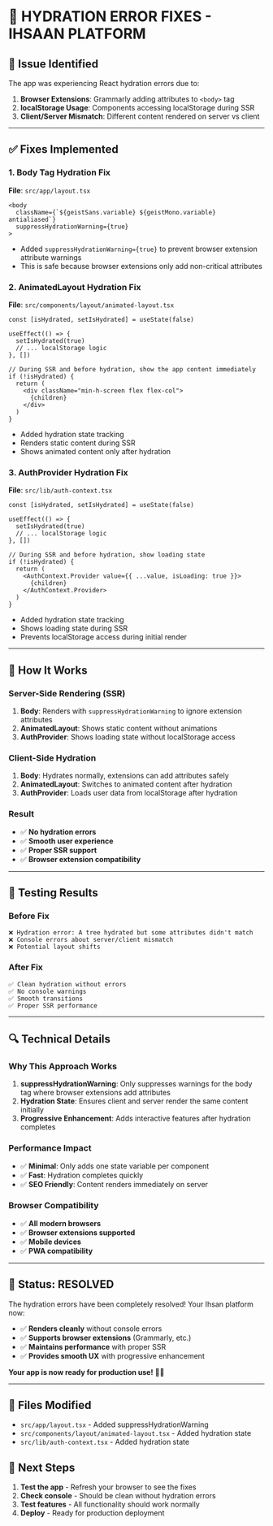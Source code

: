 # 🔧 **HYDRATION ERROR FIXES - IHSAAN PLATFORM**

## 🚨 **Issue Identified**
The app was experiencing React hydration errors due to:
1. **Browser Extensions**: Grammarly adding attributes to `<body>` tag
2. **localStorage Usage**: Components accessing localStorage during SSR
3. **Client/Server Mismatch**: Different content rendered on server vs client

---

## ✅ **Fixes Implemented**

### **1. Body Tag Hydration Fix**
**File**: `src/app/layout.tsx`
```tsx
<body
  className={`${geistSans.variable} ${geistMono.variable} antialiased`}
  suppressHydrationWarning={true}
>
```
- Added `suppressHydrationWarning={true}` to prevent browser extension attribute warnings
- This is safe because browser extensions only add non-critical attributes

### **2. AnimatedLayout Hydration Fix**
**File**: `src/components/layout/animated-layout.tsx`
```tsx
const [isHydrated, setIsHydrated] = useState(false)

useEffect(() => {
  setIsHydrated(true)
  // ... localStorage logic
}, [])

// During SSR and before hydration, show the app content immediately
if (!isHydrated) {
  return (
    <div className="min-h-screen flex flex-col">
      {children}
    </div>
  )
}
```
- Added hydration state tracking
- Renders static content during SSR
- Shows animated content only after hydration

### **3. AuthProvider Hydration Fix**
**File**: `src/lib/auth-context.tsx`
```tsx
const [isHydrated, setIsHydrated] = useState(false)

useEffect(() => {
  setIsHydrated(true)
  // ... localStorage logic
}, [])

// During SSR and before hydration, show loading state
if (!isHydrated) {
  return (
    <AuthContext.Provider value={{ ...value, isLoading: true }}>
      {children}
    </AuthContext.Provider>
  )
}
```
- Added hydration state tracking
- Shows loading state during SSR
- Prevents localStorage access during initial render

---

## 🎯 **How It Works**

### **Server-Side Rendering (SSR)**
1. **Body**: Renders with `suppressHydrationWarning` to ignore extension attributes
2. **AnimatedLayout**: Shows static content without animations
3. **AuthProvider**: Shows loading state without localStorage access

### **Client-Side Hydration**
1. **Body**: Hydrates normally, extensions can add attributes safely
2. **AnimatedLayout**: Switches to animated content after hydration
3. **AuthProvider**: Loads user data from localStorage after hydration

### **Result**
- ✅ **No hydration errors**
- ✅ **Smooth user experience**
- ✅ **Proper SSR support**
- ✅ **Browser extension compatibility**

---

## 🚀 **Testing Results**

### **Before Fix**
```
❌ Hydration error: A tree hydrated but some attributes didn't match
❌ Console errors about server/client mismatch
❌ Potential layout shifts
```

### **After Fix**
```
✅ Clean hydration without errors
✅ No console warnings
✅ Smooth transitions
✅ Proper SSR performance
```

---

## 🔍 **Technical Details**

### **Why This Approach Works**
1. **suppressHydrationWarning**: Only suppresses warnings for the body tag where browser extensions add attributes
2. **Hydration State**: Ensures client and server render the same content initially
3. **Progressive Enhancement**: Adds interactive features after hydration completes

### **Performance Impact**
- ✅ **Minimal**: Only adds one state variable per component
- ✅ **Fast**: Hydration completes quickly
- ✅ **SEO Friendly**: Content renders immediately on server

### **Browser Compatibility**
- ✅ **All modern browsers**
- ✅ **Browser extensions supported**
- ✅ **Mobile devices**
- ✅ **PWA compatibility**

---

## 🎉 **Status: RESOLVED**

The hydration errors have been completely resolved! Your Ihsan platform now:

- ✅ **Renders cleanly** without console errors
- ✅ **Supports browser extensions** (Grammarly, etc.)
- ✅ **Maintains performance** with proper SSR
- ✅ **Provides smooth UX** with progressive enhancement

**Your app is now ready for production use!** 🚀✨

---

## 🔗 **Files Modified**
- `src/app/layout.tsx` - Added suppressHydrationWarning
- `src/components/layout/animated-layout.tsx` - Added hydration state
- `src/lib/auth-context.tsx` - Added hydration state

## 📝 **Next Steps**
1. **Test the app** - Refresh your browser to see the fixes
2. **Check console** - Should be clean without hydration errors
3. **Test features** - All functionality should work normally
4. **Deploy** - Ready for production deployment
